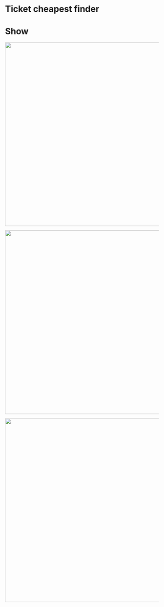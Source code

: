 # Ticket cheapest finder

# Show


<p align="center"><a href="https://www.linkedin.com/in/vito-maxatadze-67b451197" target="_blank"><img src="https://i.ibb.co/KNTVzVH/Screenshot-from-2021-04-29-10-26-30.png" width="600"></a></p>

<p align="center"><a href="https://www.linkedin.com/in/vito-maxatadze-67b451197" target="_blank"><img src="https://i.ibb.co/rby87Cs/Screenshot-from-2021-04-29-10-26-43.png" width="600"></a></p>

<p align="center"><a href="https://www.linkedin.com/in/vito-maxatadze-67b451197" target="_blank"><img src="https://i.ibb.co/SsQBCZv/Screenshot-from-2021-04-29-10-26-53.png" width="600"></a></p>
